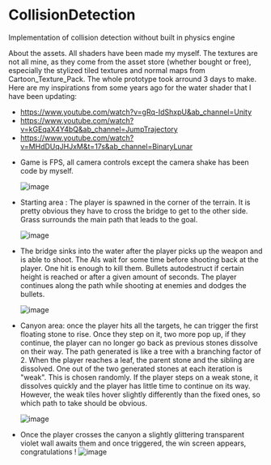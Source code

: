 # CollisionDetection
 Implementation of collision detection without built in physics engine

About the assets. All shaders have been made my myself. 
The textures are not all mine, as they come from the asset store (whether bought or free), especially the stylized tiled textures and normal maps from Cartoon_Texture_Pack.
The whole prototype took arround 3 days to make.
Here are my inspirations from some years ago for the water shader that I have been updating:
* https://www.youtube.com/watch?v=gRq-IdShxpU&ab_channel=Unity
* https://www.youtube.com/watch?v=kGEqaX4Y4bQ&ab_channel=JumpTrajectory
* https://www.youtube.com/watch?v=MHdDUqJHJxM&t=17s&ab_channel=BinaryLunar

- Game is FPS, all camera controls except the camera shake has been code by myself.

  ![image](https://github.com/Chiasera/CollisionDetection/assets/70693638/8eec1f59-a5b8-4a3f-b3bb-122395ecbc0b)

- Starting area : The player is spawned in the corner of the terrain. It is pretty obvious they have to cross the bridge to get to the other side. 
Grass surrounds the main path that leads to the goal.

  ![image](https://github.com/Chiasera/CollisionDetection/assets/70693638/c1adc877-f2ab-4beb-98d9-462a50ee40ed)

- The bridge sinks into the water after the player picks up the weapon and is able to shoot. The AIs wait for some time before shooting back at the player.
One hit is enough to kill them. Bullets autodestruct if certain height is reached or after a given amount of seconds. The player continues along the path while shooting
at enemies and dodges the bullets.

  ![image](https://github.com/Chiasera/CollisionDetection/assets/70693638/89de57d5-d2ce-49e2-8854-99ffd6b793aa)

- Canyon area: once the player hits all the targets, he can trigger the first floating stone to rise. Once they step on it, two more pop up, if they continue,
the player can no longer go back as previous stones dissolve on their way. The path generated is like a tree with a branching factor of 2. When the player reaches 
a leaf, the parent stone and the sibling are dissolved. One out of the two generated stones at each iteration is "weak". This is chosen randomly. If the player
steps on a weak stone, it dissolves quickly and the player has little time to continue on its way. However, the weak tiles hover slightly differently
than the fixed ones, so which path to take should be obvious.

  ![image](https://github.com/Chiasera/CollisionDetection/assets/70693638/7cce5ecc-34d5-4bc2-a989-8cb7e0a174d9)

- Once the player crosses the canyon a slightly glittering transparent violet wall awaits them and once triggered, the win screen appears, congratulations !
  ![image](https://github.com/Chiasera/CollisionDetection/assets/70693638/b07c4fd1-22e7-4b15-8abd-33018fae2ab4)
